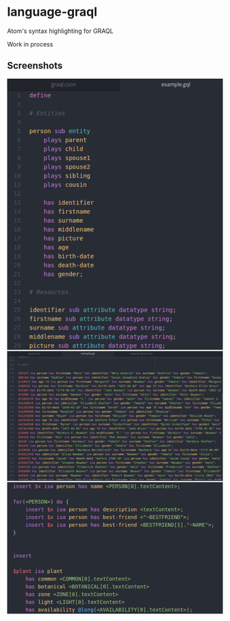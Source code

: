 # language-graql
Atom's syntax highlighting for GRAQL

Work in process

## Screenshots
![Screenshot1](screenshots/Screenshot_1.png?raw=true "Screenshot1")
![Screenshot2](screenshots/Screenshot_2.png?raw=true "Screenshot2")
![Screenshot3](screenshots/Screenshot_3.png?raw=true "Screenshot3")
